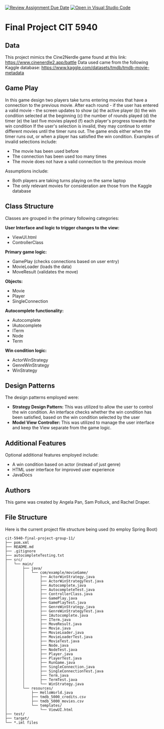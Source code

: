 [![Review Assignment Due Date](https://classroom.github.com/assets/deadline-readme-button-22041afd0340ce965d47ae6ef1cefeee28c7c493a6346c4f15d667ab976d596c.svg)](https://classroom.github.com/a/nK589Lr0)
[![Open in Visual Studio Code](https://classroom.github.com/assets/open-in-vscode-2e0aaae1b6195c2367325f4f02e2d04e9abb55f0b24a779b69b11b9e10269abc.svg)](https://classroom.github.com/online_ide?assignment_repo_id=18841718&assignment_repo_type=AssignmentRepo)

# Final Project CIT 5940

## Data
This project mimics the Cine2Nerdle game found at this link: https://www.cinenerdle2.app/battle
Data used came from the following Kaggle database: https://www.kaggle.com/datasets/tmdb/tmdb-movie-metadata

## Game Play
In this game design two players take turns entering movies that have a connection to the previous movie.
After each round - if the user has entered a valid movie - the screen updates to show (a) the active player (b) the win condition selected at the beginning (c) the number of rounds played (d) the timer (e) the last five movies played (f) each player's progress towards the win condition
If the user's selection is invalid, they may continue to enter different movies until the timer runs out.
The game ends either when the timer runs out, or when a player has satisfied the win condition.
Examples of invalid selections include:
- The movie has been used before
- The connection has been used too many times
- The movie does not have a valid connection to the previous movie

Assumptions include:
* Both players are taking turns playing on the same laptop
* The only relevant movies for consideration are those from the Kaggle database

## Class Structure
Classes are grouped in the primary following categories:

**User Interface and logic to trigger changes to the view:**
* ViewUI.html
* ControllerClass

**Primary game logic:**
* GamePlay (checks connections based on user entry)
* MovieLoader (loads the data)
* MoveResult (validates the move)

**Objects:**
* Movie
* Player
* SingleConnection

**Autocomplete functionality:**
* Autocomplete
* IAutocomplete
* ITerm
* Node
* Term

**Win condition logic:**
* ActorWinStrategy
* GenreWinStrategy
* WinStrategy

## Design Patterns
The design patterns employed were:
* **Strategy Design Pattern:** This was utilized to allow the user to control the win condition. An interface checks whether the win condition has been satisfied, based on the win condition selected by the user 
* **Model View Controller:** This was utilized to manage the user interface and keep the View separate from the game logic.

## Additional Features
Optional additional features employed include:
* A win condition based on actor (instead of just genre)
* HTML user interface for improved user experience
* JavaDocs

## Authors
This game was created by Angela Pan, Sam Polluck, and Rachel Draper.

## File Structure
Here is the current project file structure being used (to employ Spring Boot)
```text
cit-5940-final-project-group-11/
├── pom.xml
├── README.md
├── .gitignore
├── autocompleteTesting.txt
├── src/
│   └── main/
│       ├── java/
│       │   └── com/example/movieGame/
│       │       ├── ActorWinStrategy.java
│       │       ├── ActorWinStrategyTest.java
│       │       ├── Autocomplete.java
│       │       ├── AutocompleteTest.java
│       │       ├── ControllerClass.java
│       │       ├── GamePlay.java
│       │       ├── GamePlayTest.java
│       │       ├── GenreWinStrategy.java
│       │       ├── GenreWinStrategyTest.java
│       │       ├── IAutocomplete.java
│       │       ├── ITerm.java
│       │       ├── MoveResult.java
│       │       ├── Movie.java
│       │       ├── MovieLoader.java
│       │       ├── MovieLoaderTest.java
│       │       ├── MovieTest.java
│       │       ├── Node.java
│       │       ├── NodeTest.java
│       │       ├── Player.java
│       │       ├── PlayerTest.java
│       │       ├── RunGame.java
│       │       ├── SingleConnection.java
│       │       ├── SingleConnectionTest.java
│       │       ├── Term.java
│       │       ├── TermTest.java
│       │       └── WinStrategy.java
│       └── resources/
│           ├── HelloWorld.java
│           ├── tmdb_5000_credits.csv
│           ├── tmdb_5000_movies.csv
│           └── templates/
│               └── ViewUI.html
├── test/
├── target/
└── *.iml files
